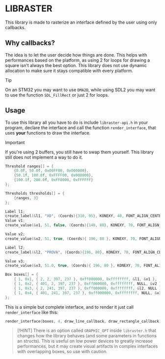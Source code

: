 # LIBRASTER

This library is made to rasterize an interface defined by the user using only callbacks.

## Why callbacks?

The idea is to let the user decide how things are done. This helps with performances based on the platform, as using 2 for loops for drawing a square isn't always the best option. This library does not use dynamic allocation to make sure it stays compatible with every platform.

> [!TIP]
> On an STM32 you may want to use `DMA2D`, while using SDL2 you may want to use the function `SDL_FillRect` or just 2 for loops.

## Usage

To use this library all you have to do is include `libraster-api.h` in your program, declare the interface and call the function `render_interface`, that uses **your** functions to draw the interface.

> [!IMPORTANT]
> If you're using 2 buffers, you still have to swap them yourself. This library still does not implement a way to do it.

```c
Threshold ranges[] = {
    {0.0f, 50.0f, 0x00FF00, 0x000000},
    {50.1f, 100.0f, 0xFFFF00, 0x000000},
    {100.1f, 200.0f, 0xFF0000, 0xFFFFFF}
};

Thresholds thresholds[] = {
    {ranges, 3}
};

Label l1;
create_label(&l1, "XD", (Coords){310, 95}, KONEXY, 40, FONT_ALIGN_CENTER);
Value v1;
create_value(&v1, 51, false, (Coords){140, 80}, KONEXY, 70, FONT_ALIGN_CENTER, (union Colors){ .thresholds = thresholds}, THRESHOLDS);

Value v2;
create_value(&v2, 51, true, (Coords){ 196, 80 }, KONEXY, 70, FONT_ALIGN_CENTER, (union Colors){ .slider = (struct Slider){0xff00ff00, ANCHOR_BOTTOM, 0, 200, 3}}, SLIDER);

Label l2;
create_label(&l2, "PROVA", (Coords){196, 80}, KONEXY, 70, FONT_ALIGN_CENTER);

Value v3;
create_value(&v3, 51.0, true, (Coords){ 196, 80 }, KONEXY, 70, FONT_ALIGN_CENTER, (union Colors){ .interpolation = (struct LinearInterpolation){0xff000000, 0xff00ff00, 0.0, 200.0}}, INTERPOLATION);

Box boxes[] = {
    { 1, 0x1, { 2, 2, 397, 237 }, 0xff000000, 0xffffffff, &l1, &v1 },
    { 1, 0x2, { 401, 2, 397, 237 }, 0xff000000, 0xffffffff, NULL, &v2 },
    { 1, 0x3, { 2, 241, 397, 237 }, 0xff000000, 0xffffffff, &l2, NULL },
    { 1, 0x4, { 401, 241, 397, 237 }, 0xff000000, 0xffffffff, NULL, &v3 }
};
```

This is a simple but complete interface, and to render it just call `render_interface` like this:
```c
render_interface(boxes, 4, draw_line_callback, draw_rectangle_callback);
```

> [!HINT]
> There is an option called `GRAPHIC_OPT` inside `libraster.h` that changes how the library behaves (and some parameters in functions an structs).
> This is useful on low power devices to greatly increase performances, but it may create visual artifacts in complex interfaces with overlapping boxes, so use with caution.
